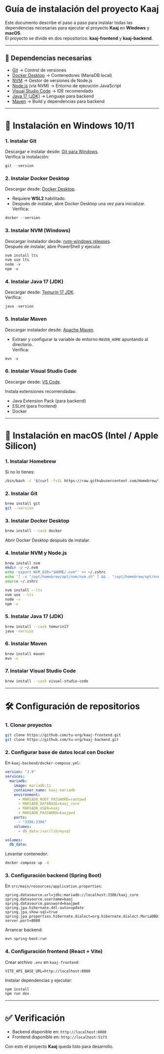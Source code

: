 # Guía de instalación del proyecto **Kaaj**

Este documento describe el paso a paso para instalar todas las dependencias necesarias para ejecutar el proyecto **Kaaj** en **Windows** y **macOS**.  
El proyecto se divide en dos repositorios: **kaaj-frontend** y **kaaj-backend**.

---

## 🔧 Dependencias necesarias
- [Git](https://git-scm.com/downloads) → Control de versiones  
- [Docker Desktop](https://www.docker.com/products/docker-desktop/) → Contenedores (MariaDB local)  
- [NVM](https://github.com/nvm-sh/nvm) → Gestor de versiones de Node.js  
- [Node.js](https://nodejs.org/) (vía NVM) → Entorno de ejecución JavaScript  
- [Visual Studio Code](https://code.visualstudio.com/) → IDE recomendado  
- [Java 17 (JDK)](https://adoptium.net/temurin/releases/) → Lenguaje para backend  
- [Maven](https://maven.apache.org/download.cgi) → Build y dependencias para backend  

---

# 🚀 Instalación en **Windows 10/11**

### 1. Instalar Git
Descargar e instalar desde: [Git para Windows](https://git-scm.com/download/win).  
Verifica la instalación:
```powershell
git --version
```

### 2. Instalar Docker Desktop
Descargar desde: [Docker Desktop](https://www.docker.com/products/docker-desktop/).  
- Requiere **WSL2** habilitado.  
- Después de instalar, abre Docker Desktop una vez para inicializar.  
Verifica:
```powershell
docker --version
```

### 3. Instalar NVM (Windows)
Descargar instalador desde: [nvm-windows releases](https://github.com/coreybutler/nvm-windows/releases).  
Después de instalar, abre PowerShell y ejecuta:
```powershell
nvm install lts
nvm use lts
node -v
npm -v
```

### 4. Instalar Java 17 (JDK)
Descargar desde: [Temurin 17 JDK](https://adoptium.net/temurin/releases/).  
Verifica:
```powershell
java -version
```

### 5. Instalar Maven
Descargar instalador desde: [Apache Maven](https://maven.apache.org/download.cgi).  
- Extraer y configurar la variable de entorno `MAVEN_HOME` apuntando al directorio.  
Verifica:
```powershell
mvn -v
```

### 6. Instalar Visual Studio Code
Descargar desde: [VS Code](https://code.visualstudio.com/Download).  

Instala extensiones recomendadas:
- Java Extension Pack (para backend)
- ESLint (para frontend)
- Docker

---

# 🚀 Instalación en **macOS (Intel / Apple Silicon)**

### 1. Instalar Homebrew
Si no lo tienes:
```bash
/bin/bash -c "$(curl -fsSL https://raw.githubusercontent.com/Homebrew/install/HEAD/install.sh)"
```

### 2. Instalar Git
```bash
brew install git
git --version
```

### 3. Instalar Docker Desktop
```bash
brew install --cask docker
```
Abrir Docker Desktop después de instalar.  

### 4. Instalar NVM y Node.js
```bash
brew install nvm
mkdir -p ~/.nvm
echo 'export NVM_DIR="$HOME/.nvm"' >> ~/.zshrc
echo '[ -s "/opt/homebrew/opt/nvm/nvm.sh" ] && . "/opt/homebrew/opt/nvm/nvm.sh"' >> ~/.zshrc
source ~/.zshrc

nvm install --lts
nvm use --lts
node -v
npm -v
```

### 5. Instalar Java 17 (JDK)
```bash
brew install --cask temurin17
java -version
```

### 6. Instalar Maven
```bash
brew install maven
mvn -v
```

### 7. Instalar Visual Studio Code
```bash
brew install --cask visual-studio-code
```

---

# 🛠️ Configuración de repositorios

### 1. Clonar proyectos
```bash
git clone https://github.com/tu-org/kaaj-frontend.git
git clone https://github.com/tu-org/kaaj-backend.git
```

### 2. Configurar base de datos local con Docker
En `kaaj-backend/docker-compose.yml`:
```yaml
version: "3.9"
services:
  mariadb:
    image: mariadb:11
    container_name: kaaj-mariadb
    environment:
      - MARIADB_ROOT_PASSWORD=rootpwd
      - MARIADB_DATABASE=kaaj_core
      - MARIADB_USER=kaaj
      - MARIADB_PASSWORD=kaajpwd
    ports:
      - "3306:3306"
    volumes:
      - db_data:/var/lib/mysql

volumes:
  db_data:
```
Levantar contenedor:
```bash
docker compose up -d
```

### 3. Configuración backend (Spring Boot)
En `src/main/resources/application.properties`:
```properties
spring.datasource.url=jdbc:mariadb://localhost:3306/kaaj_core
spring.datasource.username=kaaj
spring.datasource.password=kaajpwd
spring.jpa.hibernate.ddl-auto=update
spring.jpa.show-sql=true
spring.jpa.properties.hibernate.dialect=org.hibernate.dialect.MariaDBDialect
server.port=8080
```
Arrancar backend:
```bash
mvn spring-boot:run
```

### 4. Configuración frontend (React + Vite)
Crear archivo `.env` en `kaaj-frontend`:
```env
VITE_API_BASE_URL=http://localhost:8080
```
Instalar dependencias y ejecutar:
```bash
npm install
npm run dev
```

---

# ✅ Verificación
- Backend disponible en: `http://localhost:8080`  
- Frontend disponible en: `http://localhost:5173`  

Con esto el proyecto **Kaaj** queda listo para desarrollo.
